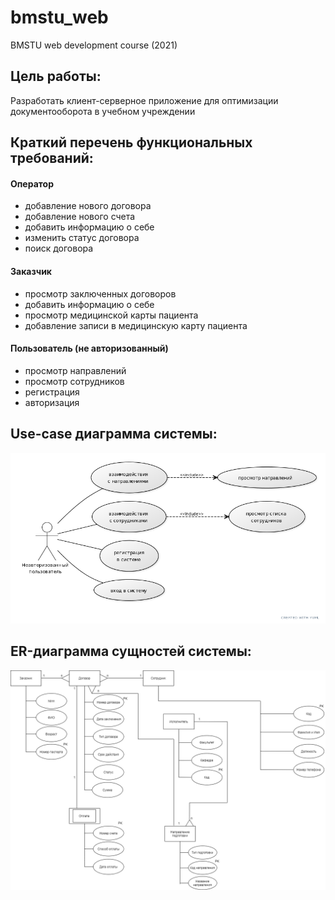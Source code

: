 # bmstu_web
BMSTU web development course (2021)

## Цель работы:

Разработать клиент-серверное приложение для оптимизации документооборота в учебном учреждении

## Краткий перечень функциональных требований:
#### Оператор
* добавление нового договора
* добавление нового счета
* добавить информацию о себе
* изменить статус договора
* поиск договора
#### Заказчик
* просмотр заключенных договоров
* добавить информацию о себе
* просмотр медицинской карты пациента
* добавление записи в медицинскую карту пациента
#### Пользователь (не авторизованный)
* просмотр направлений
* просмотр сотрудников
* регистрация
* авторизация

## Use-case диаграмма системы:
![alt text](https://github.com/helenmishka/web/blob/master/%D0%94%D0%B8%D0%B0%D0%B3%D1%80%D0%B0%D0%BC%D0%BC%D0%B0.png)

## ER-диаграмма сущностей системы:
![alt text](https://github.com/helenmishka/web/blob/master/%D0%91%D0%94%20(1).png)
